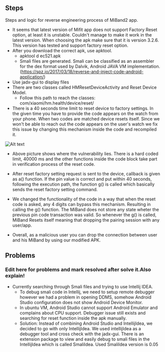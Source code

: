 ## Steps

Steps and logic for reverse engineering process of MiBand2 app.

* It seems that latest version of Mifit app does not support Factory Reset option, at least it is unstable. Couldn't manage to make it work in the latest version. When choosing the apk make sure that it is version 3.2.6. This version has tested and support factory reset option.
* After you download the correct apk, use apktool.
  * apktool d ec521.apk
  * Smali files are generated. Smali can be classified as an assembler for the dex format used by Dalvik,
  Android JAVA VM implementation.(https://spz.io/2017/03/18/reverse-and-inject-code-android-application/)
* Use jadx-gui to display files
* There are two classes called HMResetDeviceActivity and Reset Device Model. 
  * Follow this path to reach the classes: com/xiaomi/hm.health/device/reset/ 
* There is a 40 seconds time limit to reset device to factory settings. In the given time you have to provide the code appears on the watch from your phone. When two codes are matched device resets itself. Since we won't be able to reach out the code appears on the user's watch we fix this issue by changing this mechanism inside the code and recompiled it. 


![Alt text](https://github.com/mtoslalibu/ec521/blob/master/images/timeout.png?raw=true "Optional Title")



* Above picture shows where the vulnerability lies. There is a hard coded limit, 40000 ms and the other functions inside the code block take part in verification process of the reset code.

* After reset factory setting request is sent to the device, callback is given as a() function. If the pin value is correct and put within 40 seconds, following the execution path, the function g() is called which basically sends the reset factory setting command.  

* We changed the functionality of the code in a way that when the reset code is asked, any 4 digits can bypass this mechanism. Resulting in calling the g() function. The MiBand does not store any state wheter the previous pin code transaction was valid. So whenever the g() is called, MiBand Resets itself meaning that dropping the pairing session with any user/app. 

* Overall, as a malicious user you can drop the connection between user and his MiBand by using our modified APK. 



## Problems 
### Edit here for problems and mark resolved after solve it.Also explain! 
* Currently searching through Smali files and trying to use Intellij IDEA. 
  * To debug smali code in Intellij, we need to setup remote debugger however we had a problem in opening DDMS, somehow Android Studio configuration does not show Android Device Monitor. 
  * In ubuntu VM, Android Studio cannot support Android Emulator and complains about CPU support. Debugger issue still exists and searching for reset function inside the apk manually.
  * Solution: Instead of combining Android Studio and IntellijIdea, we decided to go with only IntellijIdea. We used intellijIdea as a debugger tool and cross check with the jadx-gui. There is an extension package to view and easily debug to smali files in the IntellijIdea which is called SmaliIdea. Used SmaliIdea version is 0.05 
  
  
